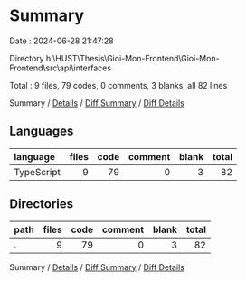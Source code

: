# Summary

Date : 2024-06-28 21:47:28

Directory h:\\HUST\\Thesis\\Gioi-Mon-Frontend\\Gioi-Mon-Frontend\\src\\api\\interfaces

Total : 9 files,  79 codes, 0 comments, 3 blanks, all 82 lines

Summary / [Details](details.md) / [Diff Summary](diff.md) / [Diff Details](diff-details.md)

## Languages
| language | files | code | comment | blank | total |
| :--- | ---: | ---: | ---: | ---: | ---: |
| TypeScript | 9 | 79 | 0 | 3 | 82 |

## Directories
| path | files | code | comment | blank | total |
| :--- | ---: | ---: | ---: | ---: | ---: |
| . | 9 | 79 | 0 | 3 | 82 |

Summary / [Details](details.md) / [Diff Summary](diff.md) / [Diff Details](diff-details.md)